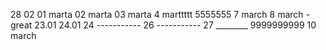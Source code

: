 28 02
01 marta
02 marta
03 marta
4 marttttt
5555555
7 march
8 march - great
23.01
24.01
24 -----------
26 -----------
27 ________
9999999999
10 march
